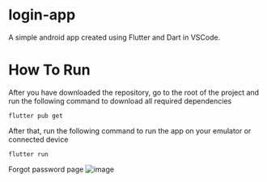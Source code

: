 # login-app

A simple android app created using Flutter and Dart in VSCode.

# How To Run

After you have downloaded the repository, go to the root of the project and run the following command to download all required dependencies

```
flutter pub get
```

After that, run the following command to run the app on your emulator or connected device

```
flutter run
```
Forgot password page
![image](https://user-images.githubusercontent.com/92173708/188720056-66da0a08-e49c-407a-ad54-d210aa95d5c6.png)